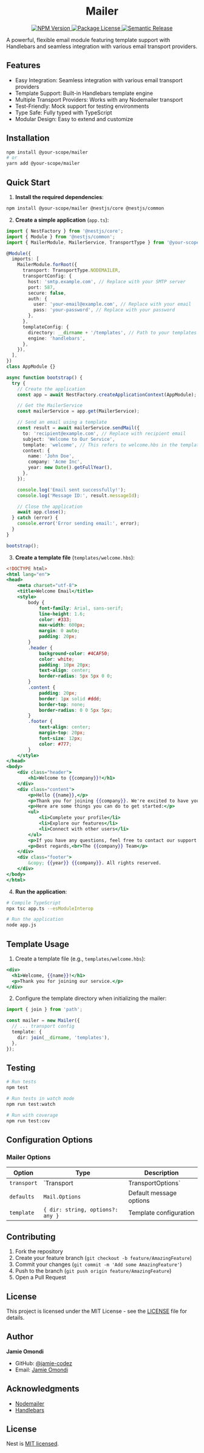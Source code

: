 <h1 align="center">Mailer</h1>

<p align="center">
  <a href="https://www.npmjs.com/package/@your-scope/mailer" target="_blank">
    <img src="https://img.shields.io/npm/v/@your-scope/mailer.svg" alt="NPM Version" />
  </a>
  <a href="https://www.npmjs.com/package/@your-scope/mailer" target="_blank">
    <img src="https://img.shields.io/npm/l/@your-scope/mailer.svg" alt="Package License" />
  </a>
  <a href="https://github.com/semantic-release/semantic-release" target="_blank">
    <img src="https://img.shields.io/badge/%20%20%F0%9F%93%A6%F0%9F%9A%80-semantic--release-e10079.svg" alt="Semantic Release" />
  </a>
</p>

A powerful, flexible email module featuring template support with Handlebars and seamless integration with various email transport providers.

## Features

- Easy Integration: Seamless integration with various email transport providers
- Template Support: Built-in Handlebars template engine
- Multiple Transport Providers: Works with any Nodemailer transport
- Test-Friendly: Mock support for testing environments
- Type Safe: Fully typed with TypeScript
- Modular Design: Easy to extend and customize

## Installation

```bash
npm install @your-scope/mailer
# or
yarn add @your-scope/mailer
```

## Quick Start

1. **Install the required dependencies**:

```bash
npm install @your-scope/mailer @nestjs/core @nestjs/common
```

2. **Create a simple application** (`app.ts`):

```typescript
import { NestFactory } from '@nestjs/core';
import { Module } from '@nestjs/common';
import { MailerModule, MailerService, TransportType } from '@your-scope/mailer';

@Module({
  imports: [
    MailerModule.forRoot({
      transport: TransportType.NODEMAILER,
      transportConfig: {
        host: 'smtp.example.com', // Replace with your SMTP server
        port: 587,
        secure: false,
        auth: {
          user: 'your-email@example.com', // Replace with your email
          pass: 'your-password', // Replace with your password
        },
      },
      templateConfig: {
        directory: __dirname + '/templates', // Path to your templates
        engine: 'handlebars',
      },
    }),
  ],
})
class AppModule {}

async function bootstrap() {
  try {
    // Create the application
    const app = await NestFactory.createApplicationContext(AppModule);

    // Get the MailerService
    const mailerService = app.get(MailerService);

    // Send an email using a template
    const result = await mailerService.sendMail({
      to: 'recipient@example.com', // Replace with recipient email
      subject: 'Welcome to Our Service',
      template: 'welcome', // This refers to welcome.hbs in the templates directory
      context: {
        name: 'John Doe',
        company: 'Acme Inc',
        year: new Date().getFullYear(),
      },
    });

    console.log('Email sent successfully!');
    console.log('Message ID:', result.messageId);

    // Close the application
    await app.close();
  } catch (error) {
    console.error('Error sending email:', error);
  }
}

bootstrap();
```

3. **Create a template file** (`templates/welcome.hbs`):

```handlebars
<!DOCTYPE html>
<html lang="en">
<head>
    <meta charset="utf-8">
    <title>Welcome Email</title>
    <style>
        body {
            font-family: Arial, sans-serif;
            line-height: 1.6;
            color: #333;
            max-width: 600px;
            margin: 0 auto;
            padding: 20px;
        }
        .header {
            background-color: #4CAF50;
            color: white;
            padding: 10px 20px;
            text-align: center;
            border-radius: 5px 5px 0 0;
        }
        .content {
            padding: 20px;
            border: 1px solid #ddd;
            border-top: none;
            border-radius: 0 0 5px 5px;
        }
        .footer {
            text-align: center;
            margin-top: 20px;
            font-size: 12px;
            color: #777;
        }
    </style>
</head>
<body>
    <div class="header">
        <h1>Welcome to {{company}}!</h1>
    </div>
    <div class="content">
        <p>Hello {{name}},</p>
        <p>Thank you for joining {{company}}. We're excited to have you on board!</p>
        <p>Here are some things you can do to get started:</p>
        <ul>
            <li>Complete your profile</li>
            <li>Explore our features</li>
            <li>Connect with other users</li>
        </ul>
        <p>If you have any questions, feel free to contact our support team.</p>
        <p>Best regards,<br>The {{company}} Team</p>
    </div>
    <div class="footer">
        &copy; {{year}} {{company}}. All rights reserved.
    </div>
</body>
</html>
```

4. **Run the application**:

```bash
# Compile TypeScript
npx tsc app.ts --esModuleInterop

# Run the application
node app.js
```

## Template Usage

1. Create a template file (e.g., `templates/welcome.hbs`):

```handlebars
<div>
  <h1>Welcome, {{name}}!</h1>
  <p>Thank you for joining our service.</p>
</div>
```

2. Configure the template directory when initializing the mailer:

```typescript
import { join } from 'path';

const mailer = new Mailer({
  // ... transport config
  template: {
    dir: join(__dirname, 'templates'),
  },
});
```

## Testing

```bash
# Run tests
npm test

# Run tests in watch mode
npm run test:watch

# Run with coverage
npm run test:cov
```

## Configuration Options

### Mailer Options

| Option      | Type                             | Description             |
|-------------|----------------------------------|-------------------------|
| `transport` | `Transport                       | TransportOptions`       | Nodemailer transport configuration |
| `defaults`  | `Mail.Options`                   | Default message options |
| `template`  | `{ dir: string, options?: any }` | Template configuration  |

## Contributing

1. Fork the repository
2. Create your feature branch (`git checkout -b feature/AmazingFeature`)
3. Commit your changes (`git commit -m 'Add some AmazingFeature'`)
4. Push to the branch (`git push origin feature/AmazingFeature`)
5. Open a Pull Request

## License

This project is licensed under the MIT License - see the [LICENSE](./LICENSE) file for details.

## Author

**Jamie Omondi**

- GitHub: [@jamie-codez](https://github.com/jamie-codez)
- Email: [Jamie Omondi](mailto:cruiseomondi90@gmail.com)

## Acknowledgments

- [Nodemailer](https://nodemailer.com/)
- [Handlebars](https://handlebarsjs.com/)


## License

Nest is [MIT licensed](./LICENSE).
